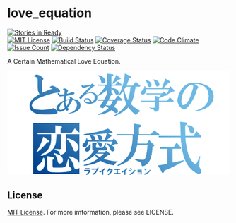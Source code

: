 # love_equation

[![Stories in Ready](https://badge.waffle.io/changeworld/love_equation.svg?label=ready&title=Ready)](http://waffle.io/changeworld/love_equation)  
[![MIT License](https://img.shields.io/badge/license-MIT-blue.svg)](LICENSE)
[![Build Status](https://travis-ci.org/changeworld/love_equation.svg?branch=master)](https://travis-ci.org/changeworld/love_equation)
[![Coverage Status](https://coveralls.io/repos/changeworld/love_equation/badge.svg?branch=feature%2Fgem_coveralls&service=github)](https://coveralls.io/github/changeworld/love_equation?branch=feature%2Fgem_coveralls)
[![Code Climate](https://codeclimate.com/github/changeworld/love_equation/badges/gpa.svg)](https://codeclimate.com/github/changeworld/love_equation)
[![Issue Count](https://codeclimate.com/github/changeworld/love_equation/badges/issue_count.svg)](https://codeclimate.com/github/changeworld/love_equation)
[![Dependency Status](https://gemnasium.com/badges/github.com/changeworld/love_equation.svg)](https://gemnasium.com/github.com/changeworld/love_equation)

A Certain Mathematical Love Equation.

![logo](https://github.com/changeworld/love_equation/blob/master/app/assets/images/logo.png?raw=true)

## License

[MIT License](LICENSE). For more imformation, please see LICENSE.
